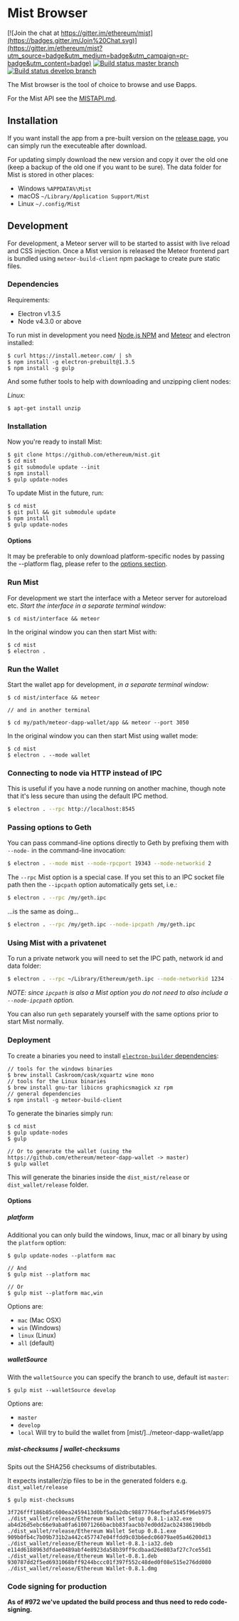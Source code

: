 # Mist Browser

[![Join the chat at https://gitter.im/ethereum/mist](https://badges.gitter.im/Join%20Chat.svg)](https://gitter.im/ethereum/mist?utm_source=badge&utm_medium=badge&utm_campaign=pr-badge&utm_content=badge)
[![Build status master branch ](https://build.ethdev.com/buildstatusimage?builder=Mist%20master%20branch)](https://build.ethdev.com/builders/Mist%20master%20branch/builds/-1)
[![Build status develop branch ](https://build.ethdev.com/buildstatusimage?builder=Mist%20develop%20branch)](https://build.ethdev.com/builders/Mist%20develop%20branch/builds/-1)

The Mist browser is the tool of choice to browse and use Ðapps.

For the Mist API see the [MISTAPI.md](MISTAPI.md).

## Installation

If you want install the app from a pre-built version on the [release page](https://github.com/ethereum/mist/releases),
you can simply run the executeable after download.

For updating simply download the new version and copy it over the old one (keep a backup of the old one if you want to be sure).
The data folder for Mist is stored in other places:

- Windows `%APPDATA%\Mist`
- macOS `~/Library/Application Support/Mist`
- Linux `~/.config/Mist`


## Development

For development, a Meteor server will to be started to assist with live reload and CSS injection.
Once a Mist version is released the Meteor frontend part is bundled using `meteor-build-client` npm package to create pure static files.

### Dependencies

Requirements: 

* Electron v1.3.5
* Node v4.3.0 or above

To run mist in development you need [Node.js NPM](https://nodejs.org) and [Meteor](https://www.meteor.com/install) and electron installed:

    $ curl https://install.meteor.com/ | sh
    $ npm install -g electron-prebuilt@1.3.5
    $ npm install -g gulp

And some futher tools to help with downloading and unzipping client nodes:

_Linux:_

    $ apt-get install unzip

### Installation

Now you're ready to install Mist:

    $ git clone https://github.com/ethereum/mist.git
    $ cd mist
    $ git submodule update --init
    $ npm install
    $ gulp update-nodes

To update Mist in the future, run:

    $ cd mist
    $ git pull && git submodule update
    $ npm install
    $ gulp update-nodes


#### Options
It may be preferable to only download platform-specific nodes by passing the --platform flag, please refer to the [options section](#platform).

### Run Mist

For development we start the interface with a Meteor server for autoreload etc.
*Start the interface in a separate terminal window:*

    $ cd mist/interface && meteor

In the original window you can then start Mist with:

    $ cd mist
    $ electron .


### Run the Wallet

Start the wallet app for development, *in a separate terminal window:*

    $ cd mist/interface && meteor

    // and in another terminal

    $ cd my/path/meteor-dapp-wallet/app && meteor --port 3050

In the original window you can then start Mist using wallet mode:

    $ cd mist
    $ electron . --mode wallet


### Connecting to node via HTTP instead of IPC

This is useful if you have a node running on another machine, though note that 
it's less secure than using the default IPC method.

```bash
$ electron . --rpc http://localhost:8545
```


### Passing options to Geth

You can pass command-line options directly to Geth by prefixing them with `--node-` in 
the command-line invocation:

```bash
$ electron . --mode mist --node-rpcport 19343 --node-networkid 2 
```

The `--rpc` Mist option is a special case. If you set this to an IPC socket file 
path then the `--ipcpath` option automatically gets set, i.e.:

```bash
$ electron . --rpc /my/geth.ipc
```

...is the same as doing...


```bash
$ electron . --rpc /my/geth.ipc --node-ipcpath /my/geth.ipc
```

### Using Mist with a privatenet

To run a private network you will need to set the IPC path, network id and data 
folder:

```bash
$ electron . --rpc ~/Library/Ethereum/geth.ipc --node-networkid 1234  --node-datadir ~/Library/Ethereum/privatenet
```

_NOTE: since `ipcpath` is also a Mist option you do not need to also include a 
`--node-ipcpath` option._

You can also run `geth` separately yourself with the same options prior to start 
Mist normally.


### Deployment


To create a binaries you need to install [`electron-builder` dependencies](https://github.com/electron-userland/electron-builder/wiki/Multi-Platform-Build#macos):

    // tools for the windows binaries
    $ brew install Caskroom/cask/xquartz wine mono
    // tools for the Linux binaries
    $ brew install gnu-tar libicns graphicsmagick xz rpm
    // general dependencies
    $ npm install -g meteor-build-client

To generate the binaries simply run:

    $ cd mist
    $ gulp update-nodes
    $ gulp

    // Or to generate the wallet (using the https://github.com/ethereum/meteor-dapp-wallet -> master)
    $ gulp wallet

This will generate the binaries inside the `dist_mist/release` or `dist_wallet/release` folder.

#### Options

##### platform

Additional you can only build the windows, linux, mac or all binary by using the `platform` option:

    $ gulp update-nodes --platform mac

    // And
    $ gulp mist --platform mac

    // Or
    $ gulp mist --platform mac,win


Options are:

- `mac` (Mac OSX)
- `win` (Windows)
- `linux` (Linux)
- `all` (default)

##### walletSource

With the `walletSource` you can specify the branch to use, default ist `master`:

    $ gulp mist --walletSource develop


Options are:

- `master`
- `develop`
- `local` Will try to build the wallet from [mist/]../meteor-dapp-wallet/app

##### mist-checksums | wallet-checksums

Spits out the SHA256 checksums of distributables.

It expects installer/zip files to be in the generated folders e.g. `dist_wallet/release`

    $ gulp mist-checksums

    3f726fff186b85c600ea2459413d0bf5ada2dbc98877764efbefa545f96eb975  ./dist_wallet/release/Ethereum Wallet Setup 0.8.1-ia32.exe
    ab4d26d5ebc66e9aba0fa610071266bacbb83faacbb7ed0dd2acb24386190bdb  ./dist_wallet/release/Ethereum Wallet Setup 0.8.1.exe
    909b0fb4c7b09b731b2a442c457747e04ffdd9c03b6edc06079ae05a46200d13  ./dist_wallet/release/Ethereum Wallet-0.8.1-ia32.deb
    e114d6188963dfdae0489abf4e8923da58b39ff9cdbaad26e803af27c7ce55d1  ./dist_wallet/release/Ethereum Wallet-0.8.1.deb
    930787dd2f5ed6931068bff9244bccc01f397f552c48ded0f08e515e276dd080  ./dist_wallet/release/Ethereum Wallet-0.8.1.dmg

### Code signing for production 

**As of #972 we've updated the build process and thus need to redo code-signing.**
